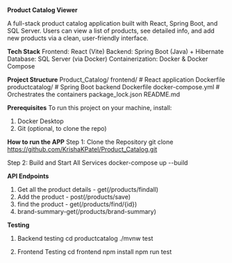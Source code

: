 **Product Catalog Viewer**

A full-stack product catalog application built with React, Spring Boot, and SQL Server. Users can view a list of products, see detailed info, and add new products via a clean, user-friendly interface.

**Tech Stack**
Frontend: React (Vite)
Backend: Spring Boot (Java) + Hibernate
Database: SQL Server (via Docker)
Containerization: Docker & Docker Compose

**Project Structure**
Product_Catalog/
   frontend/              # React application
      Dockerfile
   productcatalog/        # Spring Boot backend
      Dockerfile
   docker-compose.yml     # Orchestrates the containers
   package_lock.json
   README.md

**Prerequisites**
To run this project on your machine, install:
1. Docker Desktop
2. Git (optional, to clone the repo)

**How to run the APP**
Step 1: Clone the Repository
git clone https://github.com/KrishaKPatel/Product_Catalog.git

Step 2: Build and Start All Services
docker-compose up --build

**API Endpoints**
1. Get all the product details - get(/products/findall)
2. Add the product - post(/products/save)
3. find the product - get(/products/find/{id})
4. brand-summary-get(/products/brand-summary)

**Testing**
1. Backend testing
cd productcatalog
./mvnw test
   
2. Frontend Testing 
cd frontend
npm install
npm run test
